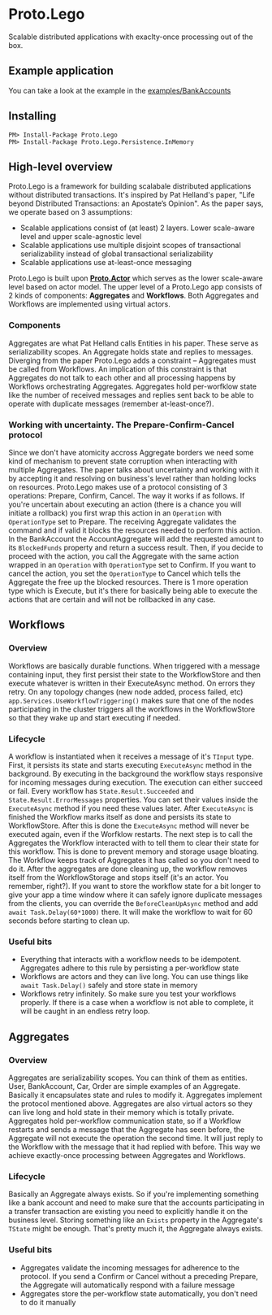 # Proto.Lego
Scalable distributed applications with exaclty-once processing out of the box.

## Example application
You can take a look at the example in the [examples/BankAccounts](https://github.com/elnur-m/proto-lego/tree/master/examples/BankAccounts)

## Installing

```
PM> Install-Package Proto.Lego
PM> Install-Package Proto.Lego.Persistence.InMemory
```

## High-level overview
Proto.Lego is a framework for building scalabale distributed applications without distributed transactions.
It's inspired by Pat Helland's paper, "Life beyond Distributed Transactions: an Apostate’s Opinion".
As the paper says, we operate based on 3 assumptions:
- Scalable applications consist of (at least) 2 layers. Lower scale-aware level and upper scale-agnostic level
- Scalable applications use multiple disjoint scopes of transactional serializability instead of global transactional serializability
- Scalable applications use at-least-once messaging

Proto.Lego is built upon [**Proto.Actor**](https://github.com/asynkron/protoactor-dotnet) which serves as the lower scale-aware level based on actor model.
The upper level of a Proto.Lego app consists of 2 kinds of components: **Aggregates** and **Workflows**. Both Aggregates and Workflows are
implemented using virtual actors.

### Components
Aggregates are what Pat Helland calls Entities in his paper. These serve as serializability scopes. An Aggregate holds state and replies to messages.
Diverging from the paper Proto.Lego adds a constraint – Aggregates must be called from Workflows. An implication of this constraint is that
Aggregates do not talk to each other and all processing happens by Workflows orchestrating Aggregates. Aggregates hold per-worfklow state
like the number of received messages and replies sent back to be able to operate with duplicate messages (remember at-least-once?).

### Working with uncertainty. The Prepare-Confirm-Cancel protocol
Since we don't have atomicity accross Aggregate borders we need some kind of mechanism to prevent state corruption when interacting with multiple Aggregates.
The paper talks about uncertainty and working with it by accepting it and resolving on business's level rather than holding locks on resources.
Proto.Lego makes use of a protocol consisting of 3 operations: Prepare, Confirm, Cancel. The way it works if as follows.
If you're uncertain about executing an action (there is a chance you will initiate a rollback) you first wrap this action in an ```Operation``` with ```OperationType``` set to Prepare.
The receiving Aggregate validates the command and if valid it blocks the resources needed to perform this action. In the BankAccount the AccountAggregate
will add the requested amount to its ```BlockedFunds``` property and return a success result. Then, if you decide to proceed with the action, you call the Aggregate
with the same action wrapped in an ```Operation``` with ```OperationType``` set to Confirm. If you want to cancel the action, you set the ```OperationType``` to Cancel
which tells the Aggregate the free up the blocked resources.
There is 1 more operation type which is Execute, but it's there for basically being able to execute the actions that are certain and will not be rollbacked in any case.

## Workflows

### Overview
Workflows are basically durable functions. When triggered with a message containing input, they first persist their state to the WorkflowStore
and then execute whatever is written in their ExecuteAsync method. On errors they retry. On any topology changes (new node added, process failed, etc)
```app.Services.UseWorkflowTriggering()``` makes sure that one of the nodes participating in the cluster triggers all the workflows in the WorkflowStore
so that they wake up and start executing if needed.

### Lifecycle
A workflow is instantiated when it receives a message of it's ```TInput``` type. First, it persists its state and starts executing ```ExecuteAsync``` method in the background.
By executing in the background the workflow stays responsive for incoming messages during execution. The execution can either succeed or fail. Every workflow has ```State.Result.Succeeded```
and ```State.Result.ErrorMessages``` properties. You can set their values inside the ```ExecuteAsync``` method if you need these values later.
After ```ExecuteAsync``` is finished the Workflow marks itself as done and persists its state to WorkflowStore. After this is done the ```ExecuteAsync``` method will never be executed again,
even if the Worfklow restarts.
The next step is to call the Aggregates the Workflow interacted with to tell them to clear their state for this workflow. This is done to prevent memory and storage usage bloating.
The Workflow keeps track of Aggregates it has called so you don't need to do it. After the aggregates are done cleaning up, the workflow removes itself
from the WorkflowStorage and stops itself (it's an actor. You remember, right?).
If you want to store the workflow state for a bit longer to give your app a time window where it can safely ignore duplicate messages from the clients, you can override the ```BeforeCleanUpAsync``` method
and add ```await Task.Delay(60*1000)``` there. It will make the workflow to wait for 60 seconds before starting to clean up. 

### Useful bits
- Everything that interacts with a workflow needs to be idempotent. Aggregates adhere to this rule by persisting a per-workflow state
- Workflows are actors and they can live long. You can use things like ```await Task.Delay()``` safely and store state in memory
- Workflows retry infinitely. So make sure you test your workflows properly. If there is a case when a workflow is not able to complete, it will be caught in an endless retry loop.

## Aggregates

### Overview
Aggregates are serializability scopes. You can think of them as entities. User, BankAccount, Car, Order are simple examples of an Aggregate. Basically it encapsulates state and rules to modify it.
Aggregates implement the protocol mentioned above. Aggregates are also virtual actors so they can live long and hold state in their memory which is totally private.
Aggregates hold per-workflow communication state, so if a Workflow restarts and sends a message that the Aggregate has seen before, the Aggregate will not execute the operation the second time.
It will just reply to the Workflow with the message that it had replied with before. This way we achieve exactly-once processing between Aggregates and Workflows.

### Lifecycle
Basically an Aggregate always exists. So if you're implementing something like a bank account and need to make sure that the accounts participating in a transfer transaction are existing
you need to explicitly handle it on the business level. Storing something like an ```Exists``` property in the Aggregate's ```TState``` might be enough.
That's pretty much it, the Aggregate always exists.

### Useful bits
- Aggregates validate the incoming messages for adherence to the protocol. If you send a Confirm or Cancel without a preceding Prepare, the Aggregate will automatically respond with a failure message
- Aggregates store the per-workflow state automatically, you don't need to do it manually
